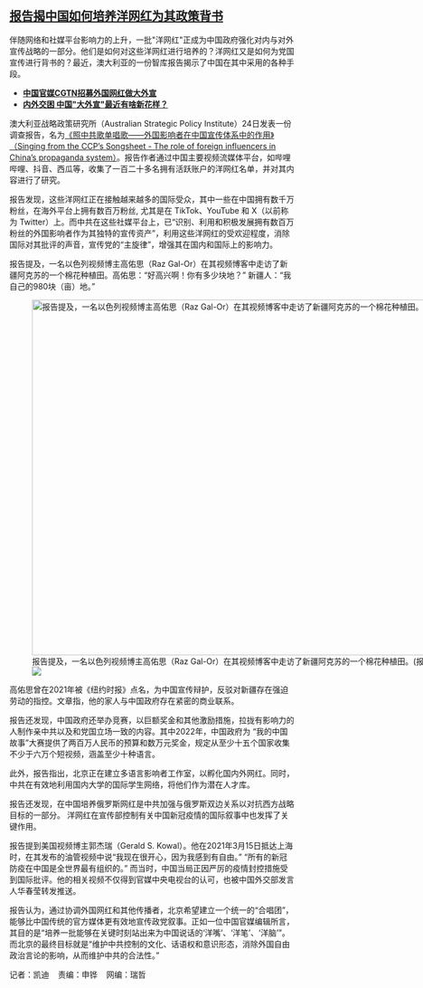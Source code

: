 <!--1701284040000-->
[报告揭中国如何培养洋网红为其政策背书](https://www.rfa.org/mandarin/yataibaodao/meiti/kw-11292023134929.html)
------

<p>伴随网络和社媒平台影响力的上升，一批"洋网红"正成为中国政府强化对内与对外宣传战略的一部分。他们是如何对这些洋网红进行培养的？洋网红又是如何为党国宣传进行背书的？最近，澳大利亚的一份智库报告揭示了中国在其中采用的各种手段。</p><ul><li><strong><a href="https://www.rfa.org/mandarin/yataibaodao/meiti/xx-06172021104240.html">中国官媒CGTN招募外国网红做大外宣</a></strong></li><li><a href="https://www.rfa.org/mandarin/yataibaodao/meiti/hc-01052022120050.html"><strong>内外交困 中国"大外宣"最近有啥新花样？</strong></a></li></ul><p>澳大利亚战略政策研究所（Australian Strategic Policy Institute）24日发表一份调查报告，名为<a href="https://ad-aspi.s3.ap-southeast-2.amazonaws.com/2023-11/Singing%20from%20the%20song%20sheet.pdf?VersionId=mdVBVPrFokz_xlEyhQdz0H3ZPmRs76el">《照中共歌单唱歌——外国影响者在中国宣传体系中的作用》（Singing from the CCP’s Songsheet - The role of foreign influencers in China’s propaganda system）</a>。报告作者通过中国主要视频流媒体平台，如哔哩哔哩、抖音、西瓜等，收集了一百二十多名拥有活跃账户的洋网红名单，并对其内容进行了研究。</p><p>报告发现，这些洋网红正在接触越来越多的国际受众，其中一些在中国拥有数千万粉丝，在海外平台上拥有数百万粉丝, 尤其是在 TikTok、YouTube 和 X（以前称为 Twitter）上。而中共在这些社媒平台上，已“识别、利用和积极发展拥有数百万粉丝的外国影响者作为其独特的宣传资产”，利用这些洋网红的受欢迎程度，消除国际对其批评的声音，宣传党的“主旋律”，增强其在国内和国际上的影响力。</p><p>报告提及，一名以色列视频博主高佑思（Raz Gal-Or）在其视频博客中走访了新疆阿克苏的一个棉花种植田。高佑思：“好高兴啊！你有多少块地？” 新疆人：“我自己的980块（亩）地。”</p><p><figure class="image-richtext image-inline captioned" style="width:785px;"><img alt="报告提及，一名以色列视频博主高佑思（Raz Gal-Or）在其视频博客中走访了新疆阿克苏的一个棉花种植田。(报告截图)" height="629" src="https://www.rfa.org/mandarin/yataibaodao/meiti/kw-11292023134929.html/capture.jpg/@@images/0c0a1685-7174-4fe0-87aa-343bbd28425b.jpeg" title="Capture.JPG" width="785"/><figcaption class="image-caption">报告提及，一名以色列视频博主高佑思（Raz Gal-Or）在其视频博客中走访了新疆阿克苏的一个棉花种植田。(报告截图)</figcaption><small></small><div id="zoomattribute"><a data-caption="报告提及，一名以色列视频博主高佑思（Raz Gal-Or）在其视频博客中走访了新疆阿克苏的一个棉花种植田。(报告截图)" data-fancybox="" href="https://www.rfa.org/mandarin/yataibaodao/meiti/kw-11292023134929.html/capture.jpg" id="single_image" title="报告提及，一名以色列视频博主高佑思（Raz Gal-Or）在其视频博客中走访了新疆阿克苏的一个棉花种植田。(报告截图)"><img src="/++plone++rfa-resources/img/icon-zoom.png"/></a></div></figure></p><p>高佑思曾在2021年被《纽约时报》点名，为中国宣传辩护，反驳对新疆存在强迫劳动的指控。文章指，他的家人与中国政府存在紧密的商业联系。</p><p>报告还发现，中国政府还举办竞赛，以巨额奖金和其他激励措施，拉拢有影响力的人制作亲中共以及和党国立场一致的内容。其中2022年，中国政府为 “我的中国故事”大赛提供了两百万人民币的预算和数万元奖金，规定从至少十五个国家收集不少于六万个短视频，涵盖至少十种语言。</p><p>此外，报告指出，北京正在建立多语言影响者工作室，以孵化国内外网红。同时，中共在有效地利用国内大学的国际学生网络，将他们作为潜在人才库。</p><p>报告还发现，在中国培养俄罗斯网红是中共加强与俄罗斯双边关系以对抗西方战略目标的一部分。 洋网红在宣传部控制有关中国新冠疫情的国际叙事中也发挥了关键作用。</p><p>报告提到美国视频博主郭杰瑞（Gerald S. Kowal）。他在2021年3月15日抵达上海时，在其发布的油管视频中说“我现在很开心，因为我感到有自由。” “所有的新冠防疫在中国是全世界最有组织的。” 而当时，中国当局正因严厉的疫情封控措施受到国际批评。他的相关视频不仅得到官媒中央电视台的认可，也被中国外交部发言人华春莹转发推送。</p><p>报告认为，通过协调外国网红和其他传播者，北京希望建立一个统一的“合唱团”，能够比中国传统的官方媒体更有效地宣传政党叙事。正如一位中国官媒编辑所言，其目的是“培养一批能够在关键时刻站出来为中国说话的‘洋嘴’、‘洋笔’、‘洋脑’”。而北京的最终目标就是“维护中共控制的文化、话语权和意识形态，消除外国自由政治言论的影响，从而维护中共的合法性。”</p><p>记者：凯迪    责编：申铧    网编：瑞哲</p>
